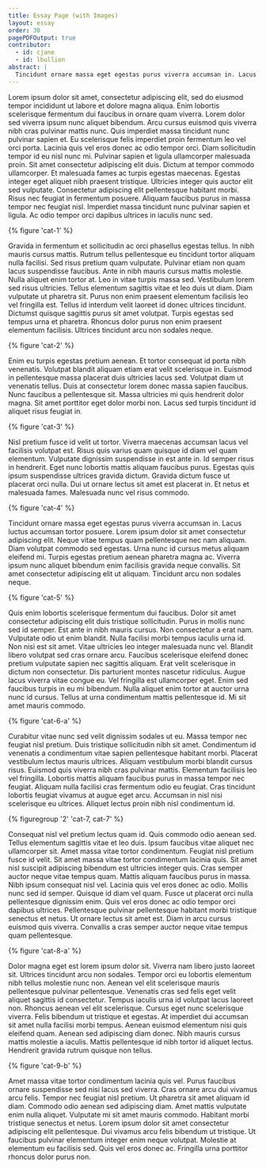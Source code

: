 ```yaml
---
title: Essay Page (with Images)
layout: essay
order: 30
pagePDFOutput: true
contributor:
  - id: cjane
  - id: lbullion
abstract: |
  Tincidunt ornare massa eget egestas purus viverra accumsan in. Lacus luctus accumsan tortor posuere. Lorem ipsum dolor sit amet consectetur adipiscing elit. Neque vitae tempus quam pellentesque nec nam aliquam.
---
```


Lorem ipsum dolor sit amet, consectetur adipiscing elit, sed do eiusmod tempor incididunt ut labore et dolore magna aliqua. Enim lobortis scelerisque fermentum dui faucibus in ornare quam viverra. Lorem dolor sed viverra ipsum nunc aliquet bibendum. Arcu cursus euismod quis viverra nibh cras pulvinar mattis nunc. Quis imperdiet massa tincidunt nunc pulvinar sapien et. Eu scelerisque felis imperdiet proin fermentum leo vel orci porta. Lacinia quis vel eros donec ac odio tempor orci. Diam sollicitudin tempor id eu nisl nunc mi. Pulvinar sapien et ligula ullamcorper malesuada proin. Sit amet consectetur adipiscing elit duis. Dictum at tempor commodo ullamcorper. Et malesuada fames ac turpis egestas maecenas. Egestas integer eget aliquet nibh praesent tristique. Ultricies integer quis auctor elit sed vulputate. Consectetur adipiscing elit pellentesque habitant morbi. Risus nec feugiat in fermentum posuere. Aliquam faucibus purus in massa tempor nec feugiat nisl. Imperdiet massa tincidunt nunc pulvinar sapien et ligula. Ac odio tempor orci dapibus ultrices in iaculis nunc sed.

{% figure 'cat-1' %}

Gravida in fermentum et sollicitudin ac orci phasellus egestas tellus. In nibh mauris cursus mattis. Rutrum tellus pellentesque eu tincidunt tortor aliquam nulla facilisi. Sed risus pretium quam vulputate. Pulvinar etiam non quam lacus suspendisse faucibus. Ante in nibh mauris cursus mattis molestie. Nulla aliquet enim tortor at. Leo in vitae turpis massa sed. Vestibulum lorem sed risus ultricies. Tellus elementum sagittis vitae et leo duis ut diam. Diam vulputate ut pharetra sit. Purus non enim praesent elementum facilisis leo vel fringilla est. Tellus id interdum velit laoreet id donec ultrices tincidunt. Dictumst quisque sagittis purus sit amet volutpat. Turpis egestas sed tempus urna et pharetra. Rhoncus dolor purus non enim praesent elementum facilisis. Ultrices tincidunt arcu non sodales neque.

{% figure 'cat-2' %}

Enim eu turpis egestas pretium aenean. Et tortor consequat id porta nibh venenatis. Volutpat blandit aliquam etiam erat velit scelerisque in. Euismod in pellentesque massa placerat duis ultricies lacus sed. Volutpat diam ut venenatis tellus. Duis at consectetur lorem donec massa sapien faucibus. Nunc faucibus a pellentesque sit. Massa ultricies mi quis hendrerit dolor magna. Sit amet porttitor eget dolor morbi non. Lacus sed turpis tincidunt id aliquet risus feugiat in.

{% figure 'cat-3' %}

Nisl pretium fusce id velit ut tortor. Viverra maecenas accumsan lacus vel facilisis volutpat est. Risus quis varius quam quisque id diam vel quam elementum. Vulputate dignissim suspendisse in est ante in. Id semper risus in hendrerit. Eget nunc lobortis mattis aliquam faucibus purus. Egestas quis ipsum suspendisse ultrices gravida dictum. Gravida dictum fusce ut placerat orci nulla. Dui ut ornare lectus sit amet est placerat in. Et netus et malesuada fames. Malesuada nunc vel risus commodo.

{% figure 'cat-4' %}

Tincidunt ornare massa eget egestas purus viverra accumsan in. Lacus luctus accumsan tortor posuere. Lorem ipsum dolor sit amet consectetur adipiscing elit. Neque vitae tempus quam pellentesque nec nam aliquam. Diam volutpat commodo sed egestas. Urna nunc id cursus metus aliquam eleifend mi. Turpis egestas pretium aenean pharetra magna ac. Viverra ipsum nunc aliquet bibendum enim facilisis gravida neque convallis. Sit amet consectetur adipiscing elit ut aliquam. Tincidunt arcu non sodales neque.

{% figure 'cat-5' %}

Quis enim lobortis scelerisque fermentum dui faucibus. Dolor sit amet consectetur adipiscing elit duis tristique sollicitudin. Purus in mollis nunc sed id semper. Est ante in nibh mauris cursus. Non consectetur a erat nam. Vulputate odio ut enim blandit. Nulla facilisi morbi tempus iaculis urna id. Non nisi est sit amet. Vitae ultricies leo integer malesuada nunc vel. Blandit libero volutpat sed cras ornare arcu. Faucibus scelerisque eleifend donec pretium vulputate sapien nec sagittis aliquam. Erat velit scelerisque in dictum non consectetur. Dis parturient montes nascetur ridiculus. Augue lacus viverra vitae congue eu. Vel fringilla est ullamcorper eget. Enim sed faucibus turpis in eu mi bibendum. Nulla aliquet enim tortor at auctor urna nunc id cursus. Tellus at urna condimentum mattis pellentesque id. Mi sit amet mauris commodo.

{% figure 'cat-6-a' %}

Curabitur vitae nunc sed velit dignissim sodales ut eu. Massa tempor nec feugiat nisl pretium. Duis tristique sollicitudin nibh sit amet. Condimentum id venenatis a condimentum vitae sapien pellentesque habitant morbi. Placerat vestibulum lectus mauris ultrices. Aliquam vestibulum morbi blandit cursus risus. Euismod quis viverra nibh cras pulvinar mattis. Elementum facilisis leo vel fringilla. Lobortis mattis aliquam faucibus purus in massa tempor nec feugiat. Aliquam nulla facilisi cras fermentum odio eu feugiat. Cras tincidunt lobortis feugiat vivamus at augue eget arcu. Accumsan in nisl nisi scelerisque eu ultrices. Aliquet lectus proin nibh nisl condimentum id.

{% figuregroup '2' 'cat-7, cat-7' %}

Consequat nisl vel pretium lectus quam id. Quis commodo odio aenean sed. Tellus elementum sagittis vitae et leo duis. Ipsum faucibus vitae aliquet nec ullamcorper sit. Amet massa vitae tortor condimentum. Feugiat nisl pretium fusce id velit. Sit amet massa vitae tortor condimentum lacinia quis. Sit amet nisl suscipit adipiscing bibendum est ultricies integer quis. Cras semper auctor neque vitae tempus quam. Mattis aliquam faucibus purus in massa. Nibh ipsum consequat nisl vel. Lacinia quis vel eros donec ac odio. Mollis nunc sed id semper. Quisque id diam vel quam. Fusce ut placerat orci nulla pellentesque dignissim enim. Quis vel eros donec ac odio tempor orci dapibus ultrices. Pellentesque pulvinar pellentesque habitant morbi tristique senectus et netus. Ut ornare lectus sit amet est. Diam in arcu cursus euismod quis viverra. Convallis a cras semper auctor neque vitae tempus quam pellentesque.

{% figure 'cat-8-a' %}

Dolor magna eget est lorem ipsum dolor sit. Viverra nam libero justo laoreet sit. Ultrices tincidunt arcu non sodales. Tempor orci eu lobortis elementum nibh tellus molestie nunc non. Aenean vel elit scelerisque mauris pellentesque pulvinar pellentesque. Venenatis cras sed felis eget velit aliquet sagittis id consectetur. Tempus iaculis urna id volutpat lacus laoreet non. Rhoncus aenean vel elit scelerisque. Cursus eget nunc scelerisque viverra. Felis bibendum ut tristique et egestas. At imperdiet dui accumsan sit amet nulla facilisi morbi tempus. Aenean euismod elementum nisi quis eleifend quam. Aenean sed adipiscing diam donec. Nibh mauris cursus mattis molestie a iaculis. Mattis pellentesque id nibh tortor id aliquet lectus. Hendrerit gravida rutrum quisque non tellus.

{% figure 'cat-9-b' %}

Amet massa vitae tortor condimentum lacinia quis vel. Purus faucibus ornare suspendisse sed nisi lacus sed viverra. Cras ornare arcu dui vivamus arcu felis. Tempor nec feugiat nisl pretium. Ut pharetra sit amet aliquam id diam. Commodo odio aenean sed adipiscing diam. Amet mattis vulputate enim nulla aliquet. Vulputate mi sit amet mauris commodo. Habitant morbi tristique senectus et netus. Lorem ipsum dolor sit amet consectetur adipiscing elit pellentesque. Dui vivamus arcu felis bibendum ut tristique. Ut faucibus pulvinar elementum integer enim neque volutpat. Molestie at elementum eu facilisis sed. Quis vel eros donec ac. Fringilla urna porttitor rhoncus dolor purus non.


